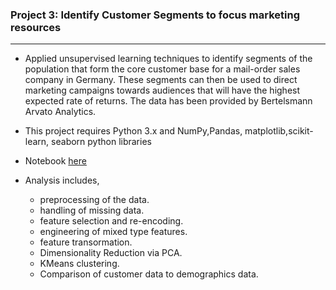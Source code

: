 ### Project 3: Identify Customer Segments to focus marketing resources
--------------------------------------------------------------
 - Applied unsupervised learning techniques to identify segments of the population that form the core customer base for a mail-order sales company in Germany. These segments can then be used to direct marketing campaigns towards audiences that will have the highest expected rate of returns. The data has been provided by Bertelsmann Arvato Analytics.
 
 - This project requires Python 3.x and NumPy,Pandas, matplotlib,scikit-learn, seaborn python libraries
 
- Notebook [here](https://nbviewer.jupyter.org/github/leinada/Udacity/blob/master/project3_customerSegmentation/Identify_Customer_Segments.ipynb)

- Analysis includes,

  * preprocessing of the data.
  * handling of missing data.
  * feature selection and re-encoding.
  * engineering of mixed type features.
  * feature transormation.
  * Dimensionality Reduction via PCA.
  * KMeans clustering.
  * Comparison of customer data to demographics data.
